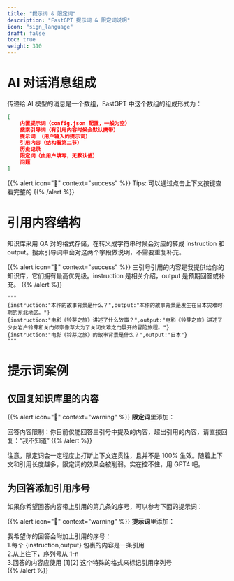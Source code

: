 ```yaml
---
title: "提示词 & 限定词"
description: "FastGPT 提示词 & 限定词说明"
icon: "sign_language"
draft: false
toc: true
weight: 310
---
```


# AI 对话消息组成

传递给 AI 模型的消息是一个数组，FastGPT 中这个数组的组成形式为：

```json
[
    内置提示词（config.json 配置，一般为空）
    搜索引导词（有引用内容时候会默认携带）
    提示词 （用户输入的提示词）
    引用内容（结构看第二节）
    历史记录
    限定词（由用户填写，无默认值）
    问题
]
```

{{% alert icon="🍅" context="success" %}}
Tips: 可以通过点击上下文按键查看完整的
{{% /alert %}}

# 引用内容结构

知识库采用 QA 对的格式存储，在转义成字符串时候会对应的转成 instruction 和 output。搜索引导词中会对这两个字段做说明，不需要重复补充。

{{% alert icon="🤖" context="success" %}}
三引号引用的内容是我提供给你的知识库，它们拥有最高优先级。instruction 是相关介绍，output 是预期回答或补充。
{{% /alert %}}

```
"""
{instruction:"本作的故事背景是什么？",output:"本作的故事背景是发生在日本灾难时期的东北地区。"}
{instruction:"电影《铃芽之旅》讲述了什么故事？",output:"电影《铃芽之旅》讲述了少女岩户铃芽和关门师宗像草太为了关闭灾难之门展开的冒险旅程。"}
{instruction:"电影《铃芽之旅》的故事背景是什么？",output:"日本"}
"""
```

# 提示词案例

## 仅回复知识库里的内容

{{% alert icon="🤖" context="warning" %}}
**限定词**里添加：

回答内容限制：你目前仅能回答三引号中提及的内容，超出引用的内容，请直接回复：“我不知道”
{{% /alert %}}

注意，限定词会一定程度上打断上下文连贯性，且并不是 100% 生效。随着上下文和引用长度越多，限定词的效果会被削弱。实在控不住，用 GPT4 吧。

## 为回答添加引用序号

如果你希望回答内容带上引用的第几条的序号，可以参考下面的提示词：

{{% alert icon="🤖" context="warning" %}}
**提示词**里添加：

我希望你的回答会附加上引用的序号：  
1.每个 {instruction,output} 包裹的内容是一条引用  
2.从上往下，序列号从 1-n  
3.回答的内容应使用 [1][2] 这个特殊的格式来标记引用序列号  
{{% /alert %}}
